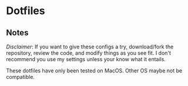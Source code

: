 # Dotfiles

## Notes
*Disclaimer*: If you want to give these configs a try, download/fork the
repository, review the code, and modify things as you see fit. I don't recommend
you use my settings unless your know what it entails. 

These dotfiles have only been tested on MacOS. Other OS maybe not be compatible.
